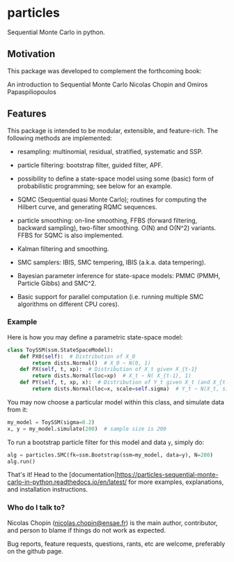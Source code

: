 # particles #

Sequential Monte Carlo in python. 

## Motivation ##

This package was developed to complement the forthcoming book:

An introduction to Sequential Monte Carlo
Nicolas Chopin and Omiros Papaspiliopoulos

## Features ##

This package is intended to be modular, extensible, and feature-rich. The
following methods are implemented: 

* resampling: multinomial, residual, stratified, systematic and SSP. 

* particle filtering: bootstrap filter, guided filter, APF.

* possibility to define a  state-space model using some (basic) form of 
  probabilistic programming; see below for an example. 

* SQMC (Sequential quasi Monte Carlo);  routines for computing the Hilbert curve, 
  and generating RQMC sequences. 

* particle smoothing: on-line smoothing, FFBS (forward filtering, backward
  sampling), two-filter smoothing. O(N) and O(N^2) variants. 
  FFBS for SQMC is also implemented. 

* Kalman filtering and smoothing. 

* SMC samplers: IBIS, SMC tempering, IBIS (a.k.a. data tempering). 

* Bayesian parameter inference for state-space models: PMMC (PMMH, Particle Gibbs) 
  and SMC^2. 

* Basic support for parallel computation (i.e. running multiple SMC algorithms 
on different CPU cores). 

### Example

Here is how you may define a parametric state-space model: 

```python
class ToySSM(ssm.StateSpaceModel):
    def PX0(self):  # Distribution of X_0 
        return dists.Normal()  # X_0 ~ N(0, 1)
    def PX(self, t, xp):  # Distribution of X_t given X_{t-1}
        return dists.Normal(loc=xp)  # X_t ~ N( X_{t-1}, 1)
    def PY(self, t, xp, x):  # Distribution of Y_t given X_t (and X_{t-1}) 
        return dists.Normal(loc=x, scale=self.sigma)  # Y_t ~ N(X_t, sigma^2)
```

You may now choose a particular model within this class, and simulate data from it:

```python
my_model = ToySSM(sigma=0.2)
x, y = my_model.simulate(200)  # sample size is 200
```

To run a bootstrap particle filter for this model and data `y`, simply do:

```python
alg = particles.SMC(fk=ssm.Bootstrap(ssm=my_model, data=y), N=200)
alg.run()
```

That's it! Head to the
[documentation]<https://particles-sequential-monte-carlo-in-python.readthedocs.io/en/latest/> 
for more examples, explanations, and installation instructions. 

### Who do I talk to? ###

Nicolas Chopin (nicolas.chopin@ensae.fr) is the main author, contributor, and 
person to blame if things do not work as expected. 

Bug reports, feature requests, questions, rants, etc are welcome, preferably 
on the github page. 

